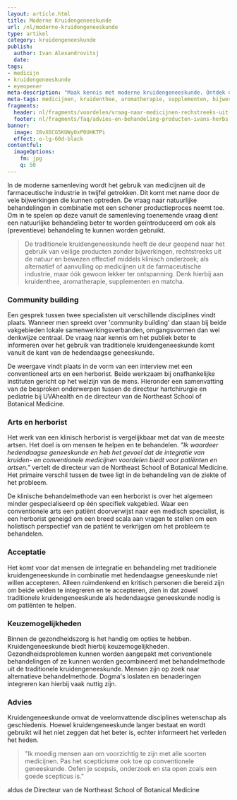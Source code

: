 ```yaml
---
layout: article.html
title: Moderne Kruidengeneeskunde
url: /nl/moderne-kruidengeneeskunde
type: artikel
category: kruidengeneeskunde
publish:
  author: Ivan Alexandrovitsj
  date:
tags:
- medicijn
- kruidengeneeskunde
- eyeopener
meta-description: "Maak kennis met moderne kruidengeneeskunde. Ontdek de producten van Ivan's Herbs: kruidenthee, aromatherapie, supplementen"
meta-tags: medicijnen, kruidenthee, aromatherapie, supplementen, bijwerkingen, community building, kruidengeneeskunde, geneeskunde
fragments:
  header: nl/fragments/voordelen/vraag-naar-medicijnen-rechstreeks-uit-de-natuur
  footer: nl/fragments/faq/advies-en-behandeling-producten-ivans-herbs
banner:
  image: 28vX6CG5KUWyOxP0UHKTPi
  effect: o-lg-60d-black
contentful:
  imageOptions:
    fm: jpg
    q: 50
---
```

In de moderne samenleving wordt het gebruik van medicijnen uit de farmaceutische industrie in twijfel getrokken. Dit komt met name door de vele bijwerkingen die kunnen optreden. De vraag naar natuurlijke behandelingen in combinatie met een schoner productieproces neemt toe. Om in te spelen op deze vanuit de samenleving toenemende vraag dient een natuurlijke behandeling beter te worden geïntroduceerd om ook als (preventieve) behandeling te kunnen worden gebruikt.

> De traditionele kruidengeneeskunde heeft de deur geopend naar het gebruik van veilige producten zonder bijwerkingen, rechtstreeks uit de natuur en bewezen effectief middels klinisch onderzoek; als alternatief of aanvulling op medicijnen uit de farmaceutische industrie, maar óók gewoon lekker ter ontspanning. Denk hierbij aan kruidenthee, aromatherapie, supplementen en matcha.

### Community building

Een gesprek tussen twee specialisten uit verschillende disciplines vindt plaats. Wanneer men spreekt over 'community building' dan staan bij beide vakgebieden lokale samenwerkingsverbanden, omgangsvormen dan wel denkwijze centraal. De vraag naar kennis om het publiek beter te informeren over het gebruik van traditionele kruidengeneeskunde komt vanuit de kant van de hedendaagse geneeskunde.

De weergave vindt plaats in de vorm van een interview met een conventioneel arts en een herborist. Beide werkzaam bij onafhankelijke instituten gericht op het welzijn van de mens. Hieronder een samenvatting van de besproken onderwerpen tussen de directeur hartchirurgie en pediatrie bij UVAhealth en de directeur van de Northeast School of Botanical Medicine.

### Arts en herborist

Het werk van een klinisch herborist is vergelijkbaar met dat van de meeste artsen. Het doel is om mensen te helpen en te behandelen. _"Ik waardeer hedendaagse geneeskunde en heb het gevoel dat de integratie van kruiden- en conventionele medicijnen voordelen biedt voor patiënten en artsen."_ vertelt de directeur van de Northeast School of Botanical Medicine. Het primaire verschil tussen de twee ligt in de behandeling van de ziekte of het probleem.

De klinische behandelmethode van een herborist is over het algemeen minder gespecialiseerd op één specifiek vakgebied. Waar een conventionele arts een patiënt doorverwijst naar een medisch specialist, is een herborist geneigd om een breed scala aan vragen te stellen om een holistisch perspectief van de patiënt te verkrijgen om het probleem te behandelen.

### Acceptatie

Het komt voor dat mensen de integratie en behandeling met traditionele kruidengeneeskunde in combinatie met hedendaagse geneeskunde niet willen accepteren. Alleen ruimdenkend en kritisch personen die bereid zijn om beide velden te integreren en te accepteren, zien in dat zowel traditionele kruidengeneeskunde als hedendaagse geneeskunde nodig is om patiënten te helpen.

### Keuzemogelijkheden

Binnen de gezondheidszorg is het handig om opties te hebben. Kruidengeneeskunde biedt hierbij keuzemogelijkheden. Gezondheidsproblemen kunnen worden aangepakt met conventionele behandelingen of ze kunnen worden gecombineerd met behandelmethode uit de traditionele kruidengeneeskunde. Mensen zijn op zoek naar alternatieve behandelmethode. Dogma's loslaten en benaderingen integreren kan hierbij vaak nuttig zijn.

### Advies

Kruidengeneeskunde omvat de veelomvattende disciplines wetenschap als geschiedenis. Hoewel kruidengeneeskunde langer bestaat en wordt gebruikt wil het niet zeggen dat het beter is, echter informeert het verleden het heden.

> "Ik moedig mensen aan om voorzichtig te zijn met alle soorten medicijnen. Pas het scepticisme ook toe op conventionele geneeskunde. Oefen je scepsis, onderzoek en sta open zoals een goede scepticus is."

aldus de Directeur van de Northeast School of Botanical Medicine
